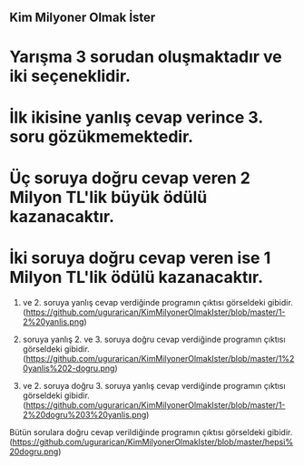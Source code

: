 ## Kim Milyoner Olmak İster
# Yarışma 3 sorudan oluşmaktadır ve iki seçeneklidir.
# İlk ikisine yanlış cevap verince 3. soru gözükmemektedir.
# Üç soruya doğru cevap veren 2 Milyon TL'lik büyük ödülü kazanacaktır.
# İki soruya doğru cevap veren ise 1 Milyon TL'lik ödülü kazanacaktır.

1. ve 2. soruya yanlış cevap verdiğinde programın çıktısı görseldeki gibidir.
(https://github.com/ugurarican/KimMilyonerOlmakIster/blob/master/1-2%20yanlis.png)

1. soruya yanlış 2. ve 3. soruya doğru cevap verdiğinde programın çıktısı görseldeki gibidir.
(https://github.com/ugurarican/KimMilyonerOlmakIster/blob/master/1%20yanlis%202-dogru.png)

1. ve 2. soruya doğru 3. soruya yanlış cevap verdiğinde programın çıktısı görseldeki gibidir.
(https://github.com/ugurarican/KimMilyonerOlmakIster/blob/master/1-2%20dogru%203%20yanlis.png)

Bütün sorulara doğru cevap verildiğinde programın çıktısı görseldeki gibidir.
(https://github.com/ugurarican/KimMilyonerOlmakIster/blob/master/hepsi%20dogru.png)
